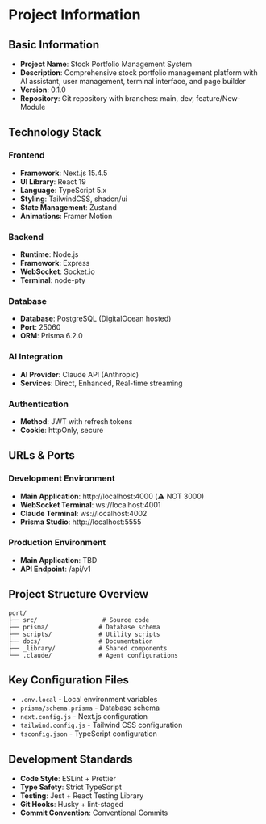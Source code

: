 # Project Information

## Basic Information
- **Project Name**: Stock Portfolio Management System
- **Description**: Comprehensive stock portfolio management platform with AI assistant, user management, terminal interface, and page builder
- **Version**: 0.1.0
- **Repository**: Git repository with branches: main, dev, feature/New-Module

## Technology Stack

### Frontend
- **Framework**: Next.js 15.4.5
- **UI Library**: React 19
- **Language**: TypeScript 5.x
- **Styling**: TailwindCSS, shadcn/ui
- **State Management**: Zustand
- **Animations**: Framer Motion

### Backend
- **Runtime**: Node.js
- **Framework**: Express
- **WebSocket**: Socket.io
- **Terminal**: node-pty

### Database
- **Database**: PostgreSQL (DigitalOcean hosted)
- **Port**: 25060
- **ORM**: Prisma 6.2.0

### AI Integration
- **AI Provider**: Claude API (Anthropic)
- **Services**: Direct, Enhanced, Real-time streaming

### Authentication
- **Method**: JWT with refresh tokens
- **Cookie**: httpOnly, secure

## URLs & Ports

### Development Environment
- **Main Application**: http://localhost:4000 (⚠️ NOT 3000)
- **WebSocket Terminal**: ws://localhost:4001
- **Claude Terminal**: ws://localhost:4002
- **Prisma Studio**: http://localhost:5555

### Production Environment
- **Main Application**: TBD
- **API Endpoint**: /api/v1

## Project Structure Overview

```
port/
├── src/                  # Source code
├── prisma/              # Database schema
├── scripts/             # Utility scripts
├── docs/                # Documentation
├── _library/            # Shared components
└── .claude/             # Agent configurations
```

## Key Configuration Files
- `.env.local` - Local environment variables
- `prisma/schema.prisma` - Database schema
- `next.config.js` - Next.js configuration
- `tailwind.config.js` - Tailwind CSS configuration
- `tsconfig.json` - TypeScript configuration

## Development Standards
- **Code Style**: ESLint + Prettier
- **Type Safety**: Strict TypeScript
- **Testing**: Jest + React Testing Library
- **Git Hooks**: Husky + lint-staged
- **Commit Convention**: Conventional Commits